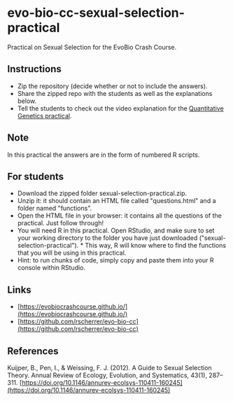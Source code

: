 # evo-bio-cc-sexual-selection-practical

Practical on Sexual Selection for the EvoBio Crash Course.

## Instructions

* Zip the repository (decide whether or not to include the answers).
* Share the zipped repo with the students as well as the explanations below.
* Tell the students to check out the video explanation for the [Quantitative Genetics practical](https://github.com/rscherrer/evo-bio-cc-quantitative-genetics-practical).

## Note

In this practical the answers are in the form of numbered R scripts.

## For students

* Download the zipped folder sexual-selection-practical.zip.
* Unzip it: it should contain an HTML file called "questions.html" and a folder named "functions".
* Open the HTML file in your browser: it contains all the questions of the practical. Just follow through!
* You will need R in this practical. Open RStudio, and make sure to set your working directory to the folder you have just downloaded ("sexual-selection-practical"). * This way, R will know where to find the functions that you will be using in this practical.
* Hint: to run chunks of code, simply copy and paste them into your R console within RStudio.

## Links

* [https://evobiocrashcourse.github.io/](https://evobiocrashcourse.github.io/)
* [https://github.com/rscherrer/evo-bio-cc](https://github.com/rscherrer/evo-bio-cc)

## References

Kuijper, B., Pen, I., & Weissing, F. J. (2012). A Guide to Sexual Selection Theory. Annual Review of Ecology, Evolution, and Systematics, 43(1), 287–311. [https://doi.org/10.1146/annurev-ecolsys-110411-160245](https://doi.org/10.1146/annurev-ecolsys-110411-160245)
